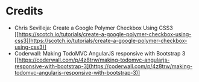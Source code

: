 # Credits #

- Chris Sevilleja: Create a Google Polymer Checkbox Using CSS3 [[https://scotch.io/tutorials/create-a-google-polymer-checkbox-using-css3](https://scotch.io/tutorials/create-a-google-polymer-checkbox-using-css3)]
- Coderwall: Making TodoMVC AngularJS responsive with Bootstrap 3 [[https://coderwall.com/p/4z8trw/making-todomvc-angularjs-responsive-with-bootstrap-3](https://coderwall.com/p/4z8trw/making-todomvc-angularjs-responsive-with-bootstrap-3)]